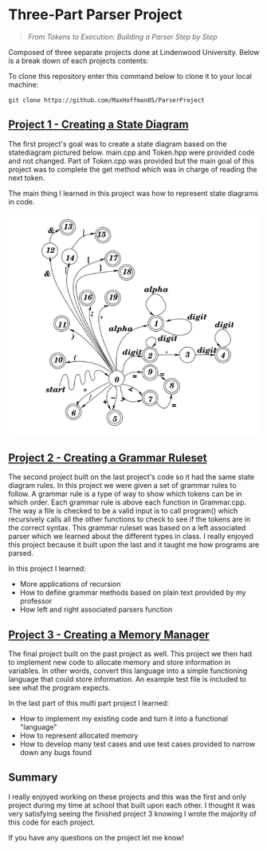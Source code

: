 # Three-Part Parser Project
> <i>From Tokens to Execution: Building a Parser Step by Step</i>


Composed of three separate projects done at Lindenwood University. Below is a break down of each projects contents:

To clone this repository enter this command below to clone it to your local machine:

``` 
git clone https://github.com/MaxHoffman05/ParserProject
```


## <a href="./Project1StateDiagram/">Project 1 - Creating a State Diagram</a>

The first project's goal was to create a state diagram based on the statediagram pictured below. main.cpp and Token.hpp were provided code and not changed. Part of Token.cpp was provided but the main goal of this project was to complete the get method which was in charge of reading the next token.

The main thing I learned in this project was how to represent state diagrams in code.

<center>
    <img src="./Project1StateDiagram/statediagram.png">
</center>

## <a href="./Project2Grammar/">Project 2 - Creating a Grammar Ruleset</a>

The second project built on the last project's code so it had the same state diagram rules. In this project we were given a set of grammar rules to follow. A grammar rule is a type of way to show which tokens can be in which order. Each grammar rule is above each function in Grammar.cpp. The way a file is checked to be a valid input is to call program() which recursively calls all the other functions to check to see if the tokens are in the correct syntax. This grammar ruleset was based on a left associated parser which we learned about the different types in class. I really enjoyed this project because it built upon the last and it taught me how programs are parsed. 


In this project I learned:

- More applications of recursion
- How to define grammar methods based on plain text provided by my professor
- How left and right associated parsers function

## <a href="./Project3MemoryManager/">Project 3 - Creating a Memory Manager</a>

The final project built on the past project as well. This project we then had to implement new code to allocate memory and store information in variables. In other words, convert this language into a simple functioning language that could store information. An example test file is included to see what the program expects.

In the last part of this multi part project I learned:

- How to implement my existing code and turn it into a functional "language"
- How to represent allocated memory
- How to develop many test cases and use test cases provided to narrow down any bugs found


## Summary 
I really enjoyed working on these projects and this was the first and only project during my time at school that built upon each other. I thought it was very satisfying seeing the finished project 3 knowing I wrote the majority of this code for each project.

If you have any questions on the project let me know!